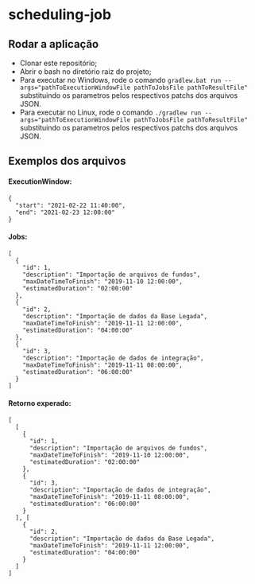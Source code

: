 # scheduling-job

## Rodar a aplicação

- Clonar este repositório;
- Abrir o bash no diretório raiz do projeto;
- Para executar no Windows, rode o comando `gradlew.bat run --args="pathToExecutionWindowFile pathToJobsFile pathToResultFile"` substituindo os parametros pelos respectivos patchs dos arquivos JSON.
- Para executar no Linux, rode o comando `./gradlew run --args="pathToExecutionWindowFile pathToJobsFile pathToResultFile"` substituindo os parametros pelos respectivos patchs dos arquivos JSON.

## Exemplos dos arquivos

#### ExecutionWindow:

```
{
  "start": "2021-02-22 11:40:00",
  "end": "2021-02-23 12:00:00"
}
```

#### Jobs:

```
[
  {
    "id": 1,
    "description": "Importação de arquivos de fundos",
    "maxDateTimeToFinish": "2019-11-10 12:00:00",
    "estimatedDuration": "02:00:00"
  },
  {
    "id": 2,
    "description": "Importação de dados da Base Legada",
    "maxDateTimeToFinish": "2019-11-11 12:00:00",
    "estimatedDuration": "04:00:00"
  },
  {
    "id": 3,
    "description": "Importação de dados de integração",
    "maxDateTimeToFinish": "2019-11-11 08:00:00",
    "estimatedDuration": "06:00:00"
  }
]
```

#### Retorno experado:

```
[
  [
    {
      "id": 1,
      "description": "Importação de arquivos de fundos",
      "maxDateTimeToFinish": "2019-11-10 12:00:00",
      "estimatedDuration": "02:00:00"
    },
    {
      "id": 3,
      "description": "Importação de dados de integração",
      "maxDateTimeToFinish": "2019-11-11 08:00:00",
      "estimatedDuration": "06:00:00"
    }
  ], [
    {
      "id": 2,
      "description": "Importação de dados da Base Legada",
      "maxDateTimeToFinish": "2019-11-11 12:00:00",
      "estimatedDuration": "04:00:00"
    }
  ]
]
```
